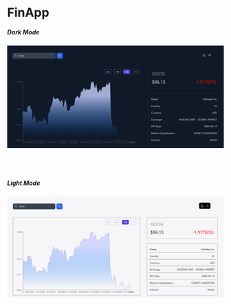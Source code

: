 <h1>FinApp</h1>

<div>
    <h5>Dark Mode</h5>
    <img src="public\img\dark-mode.png" alt="darkMode" style="margin-bottom: 50px;">
    <h5>Light Mode</h5>
    <img src="public\img\light-mode.png" alt="lightMode">
</div>

